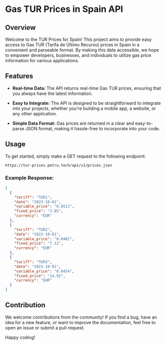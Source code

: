 # Gas TUR Prices in Spain API

## Overview

Welcome to the TUR Prices for Spain! This project aims to provide easy access to Gas TUR (Tarifa de Último Recurso) prices in Spain in a convenient and parseable format. By making this data accessible, we hope to empower developers, businesses, and individuals to utilize gas price information for various applications.

## Features

- **Real-time Data:** The API returns real-time Gas TUR prices, ensuring that you always have the latest information.

- **Easy to Integrate:** The API is designed to be straightforward to integrate into your projects, whether you're building a mobile app, a website, or any other application.

- **Simple Data Format:** Gas prices are returned in a clear and easy-to-parse JSON format, making it hassle-free to incorporate into your code.

## Usage

To get started, simply make a GET request to the following endpoint:

```
https://tur-prices.petru.tech/api/v1/prices.json
```

### Example Response:

```json
[
  {
    "tariff": "TUR1",
    "date": "2023-10-01",
    "variable_price": "0.0511",
    "fixed_price": "3.85",
    "currency": "EUR"
  },
  {
    "tariff": "TUR2",
    "date": "2023-10-01",
    "variable_price": "0.0481",
    "fixed_price": "7.12",
    "currency": "EUR"
  },
  {
    "tariff": "TUR3",
    "date": "2023-10-01",
    "variable_price": "0.0454",
    "fixed_price": "14.92",
    "currency": "EUR"
  }
]
```


## Contribution

We welcome contributions from the community! If you find a bug, have an idea for a new feature, or want to improve the documentation, feel free to open an issue or submit a pull request.


Happy coding!